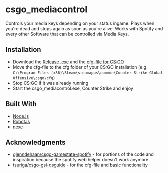 # csgo_mediacontrol

Controls your media keys depending on your status ingame. Plays when you're dead and stops again as soon as you're alive. Works with Spotify and every other Software that can be controlled via Media Keys.

## Installation

- Download the [Release .exe](https://github.com/Asirt/csgo_mediacontrol/releases/download/v1.0/csgo_mediacontrol.exe) and the [cfg-file for CS:GO](https://github.com/Asirt/csgo_mediacontrol/releases/download/v1.0/gamestate_integration_csgomedia.cfg)
- Move the cfg-file to the cfg folder of your CS:GO installation (e.g. `C:\Program Files (x86)\Steam\steamapps\common\Counter-Strike Global Offensive\csgo\cfg`)
- Stop CS:GO if it was already running
- Start the csgo_mediacontrol.exe, Counter Strike and enjoy

## Built With
- [Node.js](https://nodejs.org/en/)
- [RobotJs](https://robotjs.io/)
- [nexe](https://github.com/nexe/nexe)

## Acknowledgments
- [glenndehaan/csgo-gamestate-spotify](https://github.com/glenndehaan/csgo-gamestate-spotify) - for portions of the code and inspiration because the spotify web helper doesn't work anymore
- [tsuriga/csgo-gsi-qsguide](https://github.com/tsuriga/csgo-gsi-qsguide) - for the cfg-file and basic functionality
